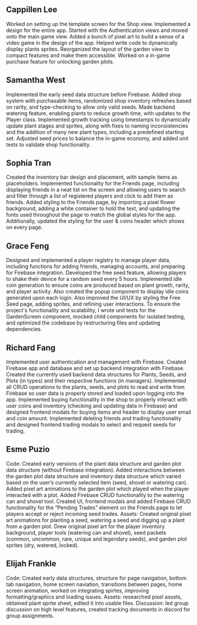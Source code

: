 ## Cappillen Lee

Worked on setting up the template screen for the Shop view. Implemented a design for the entire app. Started with the Authentication views and moved onto the main game view. Added a bunch of pixel art to build a sense of a video game in the design of the app. Helped write code to dynamically display plants sprites. Reorganized the layout of the garden view to compact features and make them accessible. Worked on a in-game purchase feature for unlocking garden plots.

## Samantha West

Implemented the early seed data structure before Firebase. Added shop system with purchasable items, randomized shop inventory refreshes based on rarity, and type-checking to allow only valid seeds. Made backend watering feature, enabling plants to reduce growth time, with updates to the Player class. Implemented growth tracking using timestamps to dynamically update plant stages and sprites, along with fixes to naming inconsistencies and the addition of many new plant types, including a predefined starting set. Adjusted seed prices to balance the in-game economy, and added unit tests to validate shop functionality.

## Sophia Tran

Created the inventory bar design and placement, with sample items as placeholders. Implemented functionality for the Friends page, including displaying friends in a neat list on the screen and allowing users to search and filter through a list of registered players and click to add them as friends. Added styling to the Friends page, by importing a pixel flower background, adding a white container to hold the text, and updating the fonts used throughout the page to match the global styles for the app. Additionally, updated the styling for the user & coins header which shows on every page.

## Grace Feng

Designed and implemented a player registry to manage player data, including functions for adding friends, managing accounts, and preparing for Firebase integration. Developed the free seed feature, allowing players to shake their device for a random seed every 5 hours. Implemented idle coin generation to ensure coins are produced based on plant growth, rarity, and player activity. Also created the popup component to display idle coins generated upon each login. Also improved the UI/UX by styling the Free Seed page, adding sprites, and refining user interactions. To ensure the project's functionality and scalability, I wrote unit tests for the GardenScreen component, mocked child components for isolated testing, and optimized the codebase by restructuring files and updating dependencies.

## Richard Fang

Implemented user authentication and management with Firebase. Created Firebase app and database and set up backend integration with Firebase. Created the currently used backend data structures for Plants, Seeds, and Plots (in types) and their respective functions (in managers). Implemented all CRUD operations to the plants, seeds, and plots to read and write from Firebase so user data is properly stored and loaded upon logging into the app. Implemented buying functionality in the shop to properly interact with user coins and inventory (checking and updating data in Firebase) and designed frontend modals for buying items and header to display user email and coin amount. Implemented deleting friends and trading functionality and designed frontend trading modals to select and request seeds for trading.

## Esme Puzio

Code: Created early versions of the plant data structure and garden plot data structure (without Firebase integration). Added interactions between the garden plot data structure and inventory data structure which varied based on the user’s currently selected item (seed, shovel or watering can). Added pixel art animations to the garden plot which played when the player interacted with a plot. Added Firebase CRUD functionality to the watering can and shovel tool. Created UI, frontend modals and added Firebase CRUD functionality for the “Pending Trades” element on the Friends page to let players accept or reject incoming seed trades. Assets: Created original pixel art animations for planting a seed, watering a seed and digging up a plant from a garden plot. Drew original pixel art for the player inventory background, player tools (watering can and shovel), seed packets (common, uncommon, rare, unique and legendary seeds), and garden plot sprites (dry, watered, locked).

## Elijah Frankle

Code: Created early data structures, structure for page navigation, bottom tab navigation, home screen naviation, transitions between pages, home screen animation, worked on integrating spirtes, improving formatting/graphics and loading issues. Assets: researched pixel assets, obtained plant sprite sheet, edited it into usable files. Discussion: led group discussion on high level features, created tracking documents in discord for group assignments.
